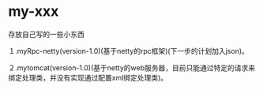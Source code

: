 # my-xxx
存放自己写的一些小东西

１.myRpc-netty(version-1.0)(基于netty的rpc框架)(下一步的计划加入json)。

２.mytomcat(version-1.0)(基于netty的web服务器，目前只能通过特定的请求来绑定处理类，并没有实现通过配置xml绑定处理类)。
